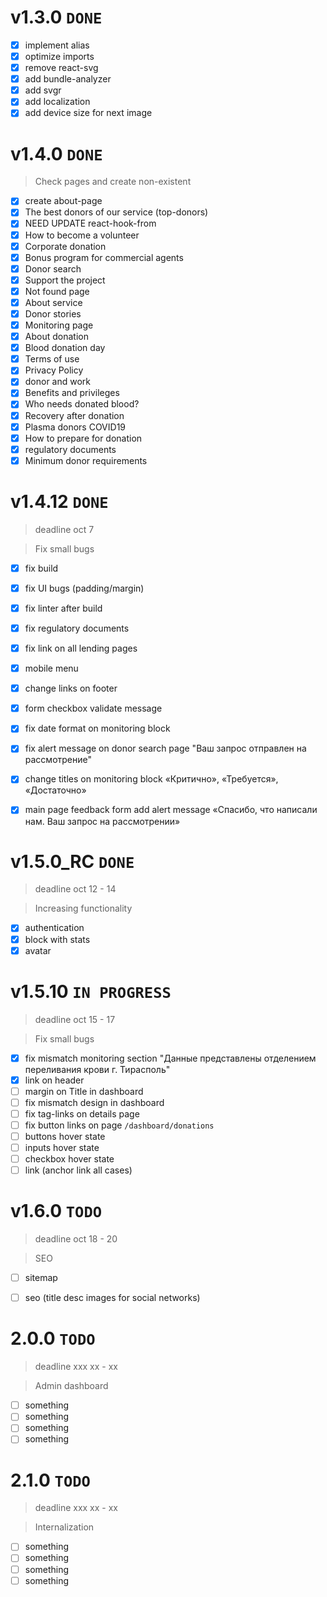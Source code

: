 # v1.3.0 `DONE` 

- [x] implement alias
- [x] optimize imports
- [x] remove react-svg
- [x] add bundle-analyzer
- [x] add svgr
- [x] add localization
- [x] add device size for next image

# v1.4.0 `DONE`

> Check pages and create non-existent

- [x] create about-page
- [x] The best donors of our service (top-donors)
- [x] NEED UPDATE react-hook-from
- [x] How to become a volunteer
- [x] Corporate donation
- [x] Bonus program for commercial agents
- [x] Donor search
- [x] Support the project
- [x] Not found page
- [x] About service
- [x] Donor stories
- [x] Monitoring page
- [x] About donation
- [x] Blood donation day
- [x] Terms of use
- [x] Privacy Policy
- [x] donor and work
- [x] Benefits and privileges
- [x] Who needs donated blood?
- [x] Recovery after donation
- [x] Plasma donors COVID19
- [x] How to prepare for donation
- [x] regulatory documents
- [x] Minimum donor requirements

# v1.4.12 `DONE`

> deadline oct 7

> Fix small bugs

- [x] fix build
- [x] fix UI bugs (padding/margin)
- [x] fix linter after build
- [x] fix regulatory documents
- [x] fix link on all lending pages
- [x] mobile menu
- [x] change links on footer
- [x] form checkbox validate message
- [x] fix date format on monitoring block
- [x] fix alert message on donor search page "Ваш запрос отправлен на рассмотрение"
- [x] change titles on monitoring block «Критично», «Требуется», «Достаточно» 
- [x] main page feedback form add alert message «Спасибо, что написали нам. Ваш запрос на рассмотрении»


# v1.5.0_RC `DONE`

> deadline oct 12 - 14

> Increasing functionality

- [x] authentication 
- [x] block with stats
- [x] avatar

# v1.5.10 `IN PROGRESS`

> deadline oct 15 - 17

> Fix small bugs

- [x] fix mismatch monitoring section "Данные представлены отделением переливания крови г. Тирасполь"
- [x] link on header
- [ ] margin on Title in dashboard
- [ ] fix mismatch design in dashboard
- [ ] fix tag-links on details page
- [ ] fix button links on page `/dashboard/donations` 
- [ ] buttons hover state
- [ ] inputs hover state
- [ ] checkbox hover state
- [ ] link (anchor link all cases)

# v1.6.0 `TODO`

> deadline oct 18 - 20

> SEO

- [ ] sitemap 
- [ ] seo (title desc images for social networks)


# 2.0.0 `TODO`

> deadline xxx xx - xx

> Admin dashboard

- [ ] something
- [ ] something
- [ ] something
- [ ] something

# 2.1.0 `TODO`

> deadline xxx xx - xx

> Internalization

- [ ] something
- [ ] something
- [ ] something
- [ ] something
